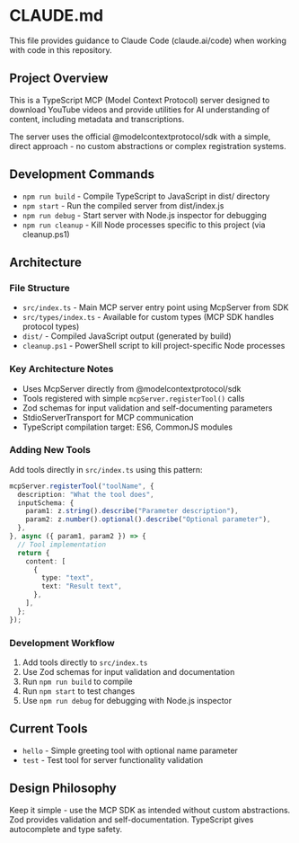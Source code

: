 # CLAUDE.md

This file provides guidance to Claude Code (claude.ai/code) when working with code in this repository.

## Project Overview

This is a TypeScript MCP (Model Context Protocol) server designed to download YouTube videos and provide utilities for AI understanding of content, including metadata and transcriptions.

The server uses the official @modelcontextprotocol/sdk with a simple, direct approach - no custom abstractions or complex registration systems.

## Development Commands

- `npm run build` - Compile TypeScript to JavaScript in dist/ directory  
- `npm start` - Run the compiled server from dist/index.js
- `npm run debug` - Start server with Node.js inspector for debugging
- `npm run cleanup` - Kill Node processes specific to this project (via cleanup.ps1)

## Architecture

### File Structure

- `src/index.ts` - Main MCP server entry point using McpServer from SDK
- `src/types/index.ts` - Available for custom types (MCP SDK handles protocol types)
- `dist/` - Compiled JavaScript output (generated by build)
- `cleanup.ps1` - PowerShell script to kill project-specific Node processes

### Key Architecture Notes

- Uses McpServer directly from @modelcontextprotocol/sdk
- Tools registered with simple `mcpServer.registerTool()` calls
- Zod schemas for input validation and self-documenting parameters
- StdioServerTransport for MCP communication
- TypeScript compilation target: ES6, CommonJS modules

### Adding New Tools

Add tools directly in `src/index.ts` using this pattern:

```typescript
mcpServer.registerTool("toolName", {
  description: "What the tool does",
  inputSchema: {
    param1: z.string().describe("Parameter description"),
    param2: z.number().optional().describe("Optional parameter"),
  },
}, async ({ param1, param2 }) => {
  // Tool implementation
  return {
    content: [
      {
        type: "text", 
        text: "Result text",
      },
    ],
  };
});
```

### Development Workflow

1. Add tools directly to `src/index.ts`
2. Use Zod schemas for input validation and documentation
3. Run `npm run build` to compile
4. Run `npm start` to test changes
5. Use `npm run debug` for debugging with Node.js inspector

## Current Tools

- `hello` - Simple greeting tool with optional name parameter
- `test` - Test tool for server functionality validation

## Design Philosophy

Keep it simple - use the MCP SDK as intended without custom abstractions. Zod provides validation and self-documentation. TypeScript gives autocomplete and type safety.
